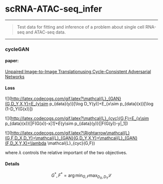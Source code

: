 # scRNA-ATAC-seq_infer
***

>Test data for fitting and inference of a problem about single cell RNA-seq and ATAC-seq data.

***

### cycleGAN
#### paper:

[Unpaired Image-to-Image Translationusing Cycle-Consistent Adversarial Networks](https://arxiv.org/pdf/1703.10593.pdf)

#### Loss


![](http://latex.codecogs.com/gif.latex?\mathcal{L}_{GAN}(G,D_Y,X,Y)=E_{y\sim p_{data}(y)}[\log D_Y(y)]+E_{x\sim p_{data}(x)}[\log (1-D_Y(G(x))])

![](http://latex.codecogs.com/gif.latex?\mathcal{L}_{cyc}(G,F)=E_{x\sim p_{data}(x)}[\|F(G(x))-x\|_1]+E_{y\sim p_{data}(y)}[\|F(G(y))-y\|_1])

![](http://latex.codecogs.com/gif.latex?\Rightarrow\mathcal{L}(G,F,D_X,D_Y)=\mathcal{L}_{GAN}(G,D_Y,X,Y)+\mathcal{L}_{GAN}(F,D_X,Y,X)+\lambda \mathcal{L}_{cyc}(G,F))


where $\lambda$ controls the relative important of the two objectives.

#### Details

$$G^*,F^* = \arg \min_{G,F} \max_{D_X,D_Y} \mathcal{L}$$
